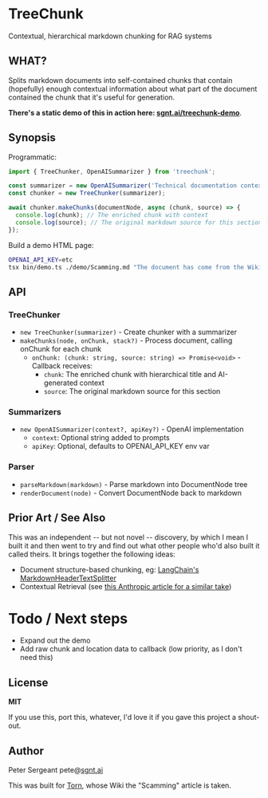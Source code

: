 # TreeChunk

Contextual, hierarchical markdown chunking for RAG systems

## WHAT?

Splits markdown documents into self-contained chunks that contain (hopefully) enough contextual information about what part of the document contained the chunk that it's useful for generation.

**There's a static demo of this in action here: [sgnt.ai/treechunk-demo](https://sgnt.ai/treechunk-demo)**.

## Synopsis

Programmatic:

```typescript
import { TreeChunker, OpenAISummarizer } from 'treechunk';

const summarizer = new OpenAISummarizer('Technical documentation context');
const chunker = new TreeChunker(summarizer);

await chunker.makeChunks(documentNode, async (chunk, source) => {
  console.log(chunk); // The enriched chunk with context
  console.log(source); // The original markdown source for this section
});
```

Build a demo HTML page:

```bash
OPENAI_API_KEY=etc
tsx bin/demo.ts ./demo/Scamming.md "The document has come from the Wiki for an online crime game"
```

## API

### TreeChunker

- `new TreeChunker(summarizer)` - Create chunker with a summarizer
- `makeChunks(node, onChunk, stack?)` - Process document, calling onChunk for each chunk
  - `onChunk: (chunk: string, source: string) => Promise<void>` - Callback receives:
    - `chunk`: The enriched chunk with hierarchical title and AI-generated context
    - `source`: The original markdown source for this section

### Summarizers

- `new OpenAISummarizer(context?, apiKey?)` - OpenAI implementation
  - `context`: Optional string added to prompts
  - `apiKey`: Optional, defaults to OPENAI_API_KEY env var

### Parser

- `parseMarkdown(markdown)` - Parse markdown into DocumentNode tree
- `renderDocument(node)` - Convert DocumentNode back to markdown

## Prior Art / See Also

This was an independent -- but not novel -- discovery, by which I mean I built it and then went to try and find out what other people who'd also built it called theirs. It brings together the following ideas:

- Document structure-based chunking, eg: [LangChain's MarkdownHeaderTextSplitter](https://python.langchain.com/api_reference/text_splitters/markdown/langchain_text_splitters.markdown.MarkdownHeaderTextSplitter.html)
- Contextual Retrieval (see [this Anthropic article for a similar take](https://www.anthropic.com/news/contextual-retrieval))

# Todo / Next steps

- Expand out the demo
- Add raw chunk and location data to callback (low priority, as I don't need this)

## License

**MIT**

If you use this, port this, whatever, I'd love it if you gave this project a shout-out.

## Author

Peter Sergeant pete@[sgnt.ai](https://sgnt.ai/)

This was built for [Torn](https://www.torn.com/3613560), whose Wiki the "Scamming" article is taken.
